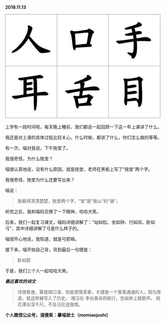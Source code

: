
          
            
**2018.11.13**



![](img/51001-675f2e9cac36e754.jpg)




上学有一段时间啦，每天晚上睡前，我们都会一起回顾一下这一年上课讲了什么。

我还是对上课的具体过程比较关心，什么时候，都讲了什么，你们怎么做的等等。

有一次，喵对我说，下午拖堂了。

我很奇怪，为什么拖堂？

喵很认真地说，没有什么原因，就是拖堂，老师在黑板上写了“拖堂”两个字。

我很奇怪，拖堂为什么还要写出来？

喵说：
>我看得清清楚楚，拖堂两个字，“堂”是“唐山”的“唐”。



听完之后，我和喵妈交换了一下眼神，哈哈大笑。

后来，我们一起复习课文，喵妈详细讲解了：“站如松、坐如钟、行如风、卧如弓”，其中详细讲解了弓是什么样子的。

喵很开心地说，我知道，就是弓箭嘛。

接下来，喵开始自己背，背到最后一句便是：
>卧如箭



于是，我们三个人一起哈哈大笑。


***最近喜欢的诗文***
>诗很普通，算是顺口溜，但是感情真挚，关键是一个普普通通的人，因为厚道，就这样被写入了历史。
赠汪伦
李白乘舟将欲行，忽闻岸上踏歌声。
桃花潭水深千尺，不及汪伦送我情。




**个人微信公众号，请搜索：摹喵居士（momiaojushi）**

          
        